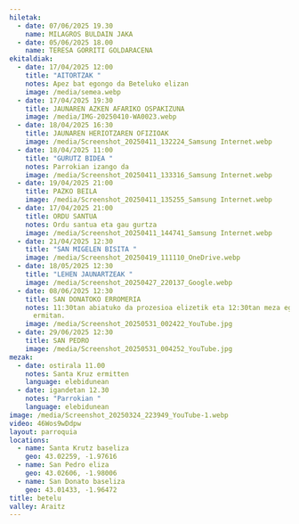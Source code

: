 ```yaml
---
hiletak:
  - date: 07/06/2025 19.30
    name: MILAGROS BULDAIN JAKA
  - date: 05/06/2025 18.00
    name: TERESA GORRITI GOLDARACENA
ekitaldiak:
  - date: 17/04/2025 12:00
    title: "AITORTZAK "
    notes: Apez bat egongo da Beteluko elizan
    image: /media/semea.webp
  - date: 17/04/2025 19:30
    title: JAUNAREN AZKEN AFARIKO OSPAKIZUNA
    image: /media/IMG-20250410-WA0023.webp
  - date: 18/04/2025 16:30
    title: JAUNAREN HERIOTZAREN OFIZIOAK
    image: /media/Screenshot_20250411_132224_Samsung Internet.webp
  - date: 18/04/2025 11:00
    title: "GURUTZ BIDEA "
    notes: Parrokian izango da
    image: /media/Screenshot_20250411_133316_Samsung Internet.webp
  - date: 19/04/2025 21:00
    title: PAZKO BEILA
    image: /media/Screenshot_20250411_135255_Samsung Internet.webp
  - date: 17/04/2025 21:00
    title: ORDU SANTUA
    notes: Ordu santua eta gau gurtza
    image: /media/Screenshot_20250411_144741_Samsung Internet.webp
  - date: 21/04/2025 12:30
    title: "SAN MIGELEN BISITA "
    image: /media/Screenshot_20250419_111110_OneDrive.webp
  - date: 18/05/2025 12:30
    title: "LEHEN JAUNARTZEAK "
    image: /media/Screenshot_20250427_220137_Google.webp
  - date: 08/06/2025 12:30
    title: SAN DONATOKO ERROMERIA
    notes: 11:30tan abiatuko da prozesioa elizetik eta 12:30tan meza egongo da
      ermitan.
    image: /media/Screenshot_20250531_002422_YouTube.jpg
  - date: 29/06/2025 12:30
    title: SAN PEDRO
    image: /media/Screenshot_20250531_004252_YouTube.jpg
mezak:
  - date: ostirala 11.00
    notes: Santa Kruz ermitten
    language: elebidunean
  - date: igandetan 12.30
    notes: "Parrokian "
    language: elebidunean
image: /media/Screenshot_20250324_223949_YouTube-1.webp
video: 46Wos9wDdpw
layout: parroquia
locations:
  - name: Santa Krutz baseliza
    geo: 43.02259, -1.97616
  - name: San Pedro eliza
    geo: 43.02606, -1.98006
  - name: San Donato baseliza
    geo: 43.01433, -1.96472
title: betelu
valley: Araitz
---
```

